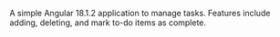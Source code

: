 A simple Angular 18.1.2 application to manage tasks. Features include adding, deleting, and mark to-do items as complete.